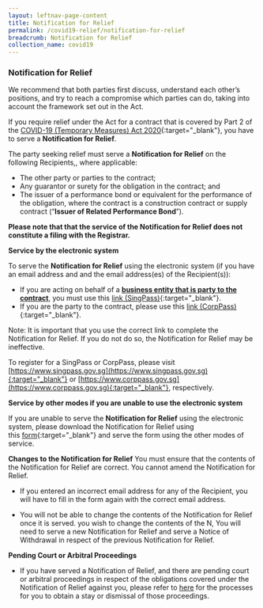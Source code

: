 ```yaml
---
layout: leftnav-page-content
title: Notification for Relief
permalink: /covid19-relief/notification-for-relief
breadcrumb: Notification for Relief
collection_name: covid19
---
```


### Notification for Relief ### 

We recommend that both parties first discuss, understand each other’s positions, and try to reach a compromise which parties can do, taking into account the framework set out in the Act.

If you require relief under the Act for a contract that is covered by Part 2 of the [COVID-19 (Temporary Measures) Act 2020](https://sso.agc.gov.sg/Act/COVID19TMA2020){:target="_blank"}, you have to serve a <b>Notification for Relief</b>.

The party seeking relief must serve a <b>Notification for Relief</b> on the following Recipients,\, where applicable:
* The other party or parties to the contract;
* Any guarantor or surety for the obligation in the contract; and
* The issuer of a performance bond or equivalent for the performance of the obligation, where the contract is a construction contract or supply contract (“<b>Issuer of Related Performance Bond</b>”).

**Please note that that the service of the Notification for Relief does not constitute a filing with the Registrar.**

**Service by the electronic system**

To serve the <b>Notification for Relief</b> using the electronic system (if you have an email address and and the email address(es) of the Recipient(s)):
* If you are acting on behalf of a <u><b>business entity that is party to the contract</b></u>, you must use this [link (SingPass)](https://go.gov.sg/notification-for-relief-singpass){:target="_blank"}.
* If you are the party to the contract, please use this [link (CorpPass)](https://go.gov.sg/notification-for-relief-corppass){:target="_blank"}.

Note: It is important that you use the correct link to complete the Notification for Relief. If you do not do so, the Notification for Relief may be ineffective.

To register for a SingPass or CorpPass, please visit [https://www.singpass.gov.sg](https://www.singpass.gov.sg){:target="_blank"} or [https://www.corppass.gov.sg](https://www.corppass.gov.sg){:target="_blank"}, respectively. 


**Service by other modes if you are unable to use the electronic system**

If you are unable to serve the **Notification for Relief** using the electronic system, please download the Notification for Relief using this [form](/files/Form-1.pdf){:target="_blank"} and serve the form using the other modes of service.


**Changes to the Notification for Relief**
You must ensure that the contents of the Notification for Relief are correct. You cannot amend the Notification for Relief.
* If you entered an incorrect email address for any of the Recipient, you will have to fill in the form again with the correct email address.

* You will not be able to change the contents of the Notification for Relief once it is served. you wish to change the contents of the N, You will need to serve a new Notification for Relief and serve a Notice of Withdrawal in respect of the previous Notification for Relief.

**Pending Court or Arbitral Proceedings**

* If you have served a Notification of Relief, and there are pending court or arbitral proceedings in respect of the obligations covered under the Notification of Relief against you, please refer to [here](/covid19-relief/memorandum-of-notification) for the processes for you to obtain a stay or dismissal of those proceedings.

